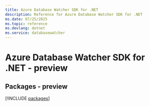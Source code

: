 ```yaml
---
title: Azure Database Watcher SDK for .NET
description: Reference for Azure Database Watcher SDK for .NET
ms.date: 07/25/2025
ms.topic: reference
ms.devlang: dotnet
ms.service: databasewatcher
---
```

# Azure Database Watcher SDK for .NET - preview
## Packages - preview
[!INCLUDE [packages](database-watcher-index.md)]